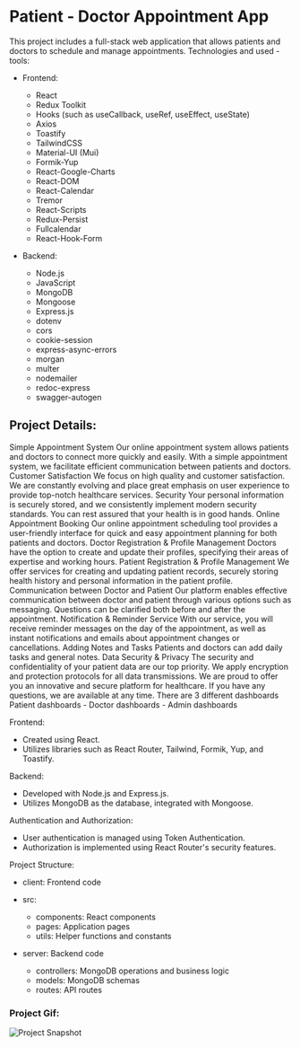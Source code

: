 # Patient - Doctor Appointment App

This project includes a full-stack web application that allows patients and doctors to schedule and manage appointments.
Technologies and used - tools:
- Frontend:
  - React
  - Redux Toolkit
  - Hooks (such as useCallback, useRef, useEffect, useState)
  - Axios
  - Toastify
  - TailwindCSS
  - Material-UI (Mui)
  - Formik-Yup
  - React-Google-Charts
  - React-DOM
  - React-Calendar
  - Tremor
  - React-Scripts
  - Redux-Persist
  - Fullcalendar
  - React-Hook-Form

- Backend:
  - Node.js
  - JavaScript
  - MongoDB
  - Mongoose
  - Express.js
  - dotenv
  - cors
  - cookie-session
  - express-async-errors
  - morgan
  - multer
  - nodemailer
  - redoc-express
  - swagger-autogen
  
## Project Details:
Simple Appointment System Our online appointment system allows patients and doctors to connect more quickly and easily. With a simple appointment system, we facilitate efficient communication between patients and doctors.
Customer Satisfaction We focus on high quality and customer satisfaction. We are constantly evolving and place great emphasis on user experience to provide top-notch healthcare services.
Security Your personal information is securely stored, and we consistently implement modern security standards. You can rest assured that your health is in good hands.
Online Appointment Booking Our online appointment scheduling tool provides a user-friendly interface for quick and easy appointment planning for both patients and doctors.
Doctor Registration & Profile Management Doctors have the option to create and update their profiles, specifying their areas of expertise and working hours.
Patient Registration & Profile Management We offer services for creating and updating patient records, securely storing health history and personal information in the patient profile.
Communication between Doctor and Patient Our platform enables effective communication between doctor and patient through various options such as messaging. Questions can be clarified both before and after the appointment.
Notification & Reminder Service With our service, you will receive reminder messages on the day of the appointment, as well as instant notifications and emails about appointment changes or cancellations.
Adding Notes and Tasks Patients and doctors can add daily tasks and general notes.
Data Security & Privacy The security and confidentiality of your patient data are our top priority. We apply encryption and protection protocols for all data transmissions.
We are proud to offer you an innovative and secure platform for healthcare. If you have any questions, we are available at any time.
There are 3 different dashboards Patient dashboards - Doctor dashboards - Admin dashboards

Frontend:
- Created using React.
- Utilizes libraries such as React Router, Tailwind, Formik, Yup, and Toastify.
  
Backend:
- Developed with Node.js and Express.js.
- Utilizes MongoDB as the database, integrated with Mongoose.
  
Authentication and Authorization:
- User authentication is managed using Token Authentication.
- Authorization is implemented using React Router's security features.
  
Project Structure:
* client: Frontend code
* src:
  * components: React components
  * pages: Application pages
  * utils: Helper functions and constants

* server: Backend code
  * controllers: MongoDB operations and business logic
  * models: MongoDB schemas
  * routes: API routes

### Project Gif:
![Project Snapshot](appointments.gif)
